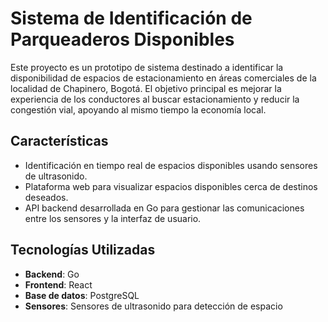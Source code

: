 # Sistema de Identificación de Parqueaderos Disponibles

Este proyecto es un prototipo de sistema destinado a identificar la disponibilidad de espacios de estacionamiento en áreas comerciales de la localidad de Chapinero, Bogotá. El objetivo principal es mejorar la experiencia de los conductores al buscar estacionamiento y reducir la congestión vial, apoyando al mismo tiempo la economía local.

## Características

- Identificación en tiempo real de espacios disponibles usando sensores de ultrasonido.
- Plataforma web para visualizar espacios disponibles cerca de destinos deseados.
- API backend desarrollada en Go para gestionar las comunicaciones entre los sensores y la interfaz de usuario.

## Tecnologías Utilizadas

- **Backend**: Go
- **Frontend**: React 
- **Base de datos**: PostgreSQL
- **Sensores**: Sensores de ultrasonido para detección de espacio


